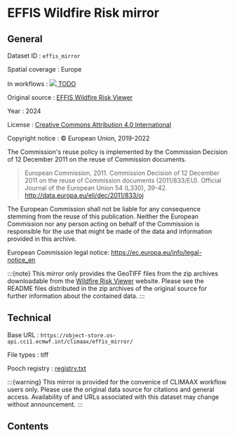 # EFFIS Wildfire Risk mirror


## General

Dataset ID
: `effis_mirror`

Spatial coverage
: Europe

In workflows
: [<img src="../../images/icon_s/icon_s_fire.png" class="hazard-icon"> TODO]()

Original source
: [EFFIS Wildfire Risk Viewer](https://forest-fire.emergency.copernicus.eu/apps/fire.risk.viewer/)

Year
: 2024

License
: [Creative Commons Attribution 4.0 International](https://creativecommons.org/licenses/by/4.0/)

Copyright notice
: © European Union, 2019-2022

  The Commission's reuse policy is implemented by the Commission Decision of 12 December 2011 on the reuse of Commission documents.

  >    European Commission, 2011. Commission Decision of 12 December 2011 on the reuse of Commission documents (2011/833/EU).
  >    Official Journal of the European Union 54 (L330), 39-42.
  >    http://data.europa.eu/eli/dec/2011/833/oj

  The European Commission shall not be liable for any consequence stemming from the reuse of this publication.
Neither the European Commission nor any person acting on behalf of the Commission is responsible for the use that might be made of the data and information provided in this archive.

  European Commission legal notice: https://ec.europa.eu/info/legal-notice_en


:::{note}
This mirror only provides the GeoTIFF files from the zip archives downloadable from the [Wildfire Risk Viewer](https://forest-fire.emergency.copernicus.eu/apps/fire.risk.viewer/) website.
Please see the README files distributed in the zip archives of the original source for further information about the contained data.
:::



## Technical

Base URL
: `https://object-store.os-api.cci1.ecmwf.int/climaax/effis_mirror/`

File types
: tiff

Pooch registry
: [registry.txt](https://object-store.os-api.cci1.ecmwf.int/climaax/effis_mirror/metadata/registry.txt)

:::{warning}
This mirror is provided for the convenice of CLIMAAX workflow users only.
Please use the original data source for citations and general access.
Availability of and URLs associated with this dataset may change without announcement.
:::


## Contents

<div class="dataset-file-list" data-base-url="https://object-store.os-api.cci1.ecmwf.int/climaax/effis_mirror/"></div>

